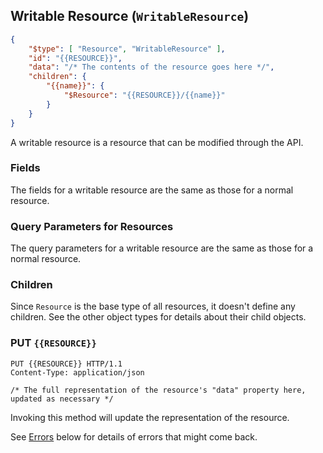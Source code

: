 ## Writable Resource (``WritableResource``)

```json
{
	"$type": [ "Resource", "WritableResource" ],
	"id": "{{RESOURCE}}",
	"data": "/* The contents of the resource goes here */",
	"children": {
		"{{name}}": {
			"$Resource": "{{RESOURCE}}/{{name}}"
		}
	}
}
```

A writable resource is a resource that can be modified through the API.

### Fields

The fields for a writable resource are the same as those for a normal resource.

### Query Parameters for Resources

The query parameters for a writable resource are the same as those for a normal resource.

### Children

Since ``Resource`` is the base type of all resources, it doesn't define any children. See the other object types for details about their child objects.

### PUT ``{{RESOURCE}}``

```
PUT {{RESOURCE}} HTTP/1.1
Content-Type: application/json

/* The full representation of the resource's "data" property here, updated as necessary */
```

Invoking this method will update the representation of the resource.

See [Errors](#errors) below for details of errors that might come back.
